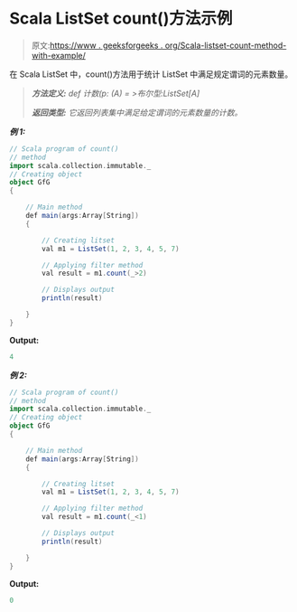 # Scala ListSet count()方法示例

> 原文:[https://www . geeksforgeeks . org/Scala-listset-count-method-with-example/](https://www.geeksforgeeks.org/scala-listset-count-method-with-example/)

在 Scala ListSet 中，count()方法用于统计 ListSet 中满足规定谓词的元素数量。

> ***方法定义:*** *def 计数(p: (A) = >布尔型:ListSet[A]*
> 
> ***返回类型:*** *它返回列表集中满足给定谓词的元素数量的计数。*

***例 1:***

```scala
// Scala program of count() 
// method 
import scala.collection.immutable._
// Creating object 
object GfG 
{ 

    // Main method 
    def main(args:Array[String]) 
    { 

        // Creating litset
        val m1 = ListSet(1, 2, 3, 4, 5, 7)

        // Applying filter method 
        val result = m1.count(_>2) 

        // Displays output 
        println(result) 

    } 
} 
```

**Output:**

```scala
4

```

***例 2:***

```scala
// Scala program of count() 
// method 
import scala.collection.immutable._
// Creating object 
object GfG 
{ 

    // Main method 
    def main(args:Array[String]) 
    { 

        // Creating litset
        val m1 = ListSet(1, 2, 3, 4, 5, 7)

        // Applying filter method 
        val result = m1.count(_<1) 

        // Displays output 
        println(result) 

    } 
} 
```

**Output:**

```scala
0

```